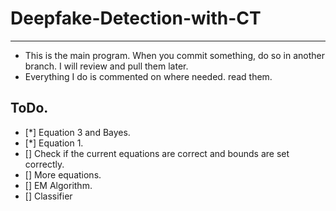 # Deepfake-Detection-with-CT
-----------------------------

* This is the main program. When you commit something, do so in another branch. I will review and pull them later.
* Everything I do is commented on where needed. read them. 

## ToDo.
- [*] Equation 3 and Bayes.
- [*] Equation 1.
- [] Check if the current equations are correct and bounds are set correctly.
- [] More equations.
- [] EM Algorithm.
- [] Classifier

